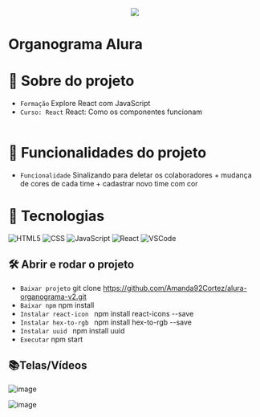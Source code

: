 <p align="center">
   <img src="http://img.shields.io/static/v1?label=STATUS&message=FINALIZADA&color=RED&style=for-the-badge" #vitrinedev/>
</p>

<h1>Organograma Alura</h1>

# :pushpin: Sobre do projeto
- `Formação` Explore React com JavaScript
- `Curso: React` React: Como os componentes funcionam
</br></br>

# :hammer: Funcionalidades do projeto
- `Funcionalidade` Sinalizando para deletar os colaboradores + mudança de cores de cada time + cadastrar novo time com cor

# :bookmark_tabs: Tecnologias
![HTML5](https://img.shields.io/badge/HTML-e06b12?style=for-the-badge&logo=html5&logoColor=white)
![CSS](https://img.shields.io/badge/CSS-1283e0?&style=for-the-badge&logo=css3&logoColor=white)
![JavaScript](https://img.shields.io/badge/JavaScript-F7DF1E?style=for-the-badge&logo=javascript&logoColor=414141)
![React](https://img.shields.io/badge/React-414141?style=for-the-badge&logo=react&logoColor=61DAFB)
![VSCode](https://img.shields.io/badge/-VSCode-007ACC?style=for-the-badge&logo=visual-studio-code&logoColor=white)

## 🛠️ Abrir e rodar o projeto
- `Baixar projeto` git clone https://github.com/Amanda92Cortez/alura-organograma-v2.git
- `Baixar npm` npm install
- `Instalar react-icon ` npm install react-icons --save
- `Instalar hex-to-rgb ` npm install hex-to-rgb --save
- `Instalar uuid ` npm install uuid
- `Executar` npm start

## 📚Telas/Vídeos
![image](https://github.com/Amanda92Cortez/alura-organograma-v2/assets/19363871/b6904ccc-4778-4fca-a791-a85d81e562cf)

![image](https://github.com/Amanda92Cortez/alura-organograma-v2/assets/19363871/97d9660e-6364-47b8-b04d-ce086d553a16)
